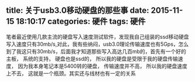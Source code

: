title: 关于usb3.0移动硬盘的那些事
date: 2015-11-15 18:10:17
categories: 硬件
tags: 硬件
---

笔者最近使用几款主流的硬盘写入速度测试软件，发现我自己组装的ssd移动硬盘写入速度只有30mb/s,对此，我有些纳闷，usb3.0理论传输速度也有5Gps，怎么到了我这只有30mb/s，后面我才知道那些写入高达几百mb的，首先有一个好的主板， 系统的支持， 硬盘也是ssd的， 所以我的硬盘是受限于我的硬盘传输速度， 因为我本身笔记本是5400转的硬盘， 传输速度并不高， 所以我的硬盘速度上不去， 这就是一个瓶颈。其实还与线材也有一定的关系

